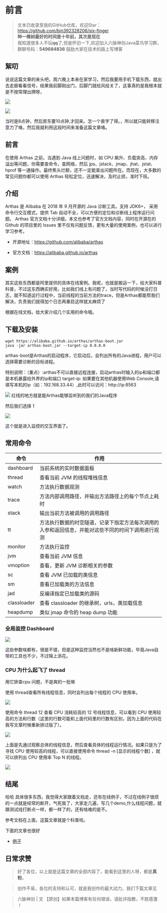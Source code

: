 # 前言
>文本已收录至我的GitHub仓库，欢迎Star：https://github.com/bin392328206/six-finger                             
> **种一棵树最好的时间是十年前，其次是现在**   
>我知道很多人不玩**qq**了,但是怀旧一下,欢迎加入六脉神剑Java菜鸟学习群，群聊号码：**549684836** 鼓励大家在技术的路上写博客
## 絮叨
说说这篇文章的来头吧，周六晚上本来在家学习，然后我要用手机下载东西，就出去走廊看看信号，结果我前脚刚出门，后脚门就给风给关了，这事真的是我根本就是不按常理出牌呀，

![](https://user-gold-cdn.xitu.io/2020/4/12/1716cafd20da1044?w=744&h=992&f=png&s=529943)

![](https://user-gold-cdn.xitu.io/2020/4/12/1716cb010205f51c?w=720&h=1280&f=png&s=394480)

当时是8点钟，然后房东要10点钟,才回来。怎一个衰字了得。，所以就只能转移注意力了咯，然后我就利用这段时间来准备这篇文章咯。


## 前言
在使用 Arthas 之前，当遇到 Java 线上问题时，如 CPU 飙升、负载突高、内存溢出等问题，你需要查命令，查网络，然后 jps、jstack、jmap、jhat、jstat、hprof 等一通操作。最终焦头烂额，还不一定能查出问题所在。而现在，大多数的常见问题你都可以使用 Arthas 轻松定位，迅速解决，及时止损，准时下班。
## 介绍
Arthas 是 Alibaba 在 2018 年 9 月开源的 Java 诊断工具。支持 JDK6+， 采用命令行交互模式，提供 Tab 自动不全，可以方便的定位和诊断线上程序运行问题。
Arthas 官方文档十分详细，本文也参考了官方文档内容，同时在开源在的 Github 的项目里的 Issues 里不仅有问题反馈，更有大量的使用案例，也可以进行学习参考。

- 开源地址：https://github.com/alibaba/arthas

- 官方文档：https://alibaba.github.io/arthas



## 案例
其实这些东西都是阿里提供的具体在线案例。我呢，也就是搬运一下，给大家科普科普，不过这东西确实好用，比如我们线上有问题了，当时写代码的时候没打日志，就不知道运行过程中，当前线程的当前方法的trace，但是Arthas都能帮我们解决，负责我们就得加个日志再重启这样就太麻烦了

根据在线文档，给大家介绍几个实用的命令哦。

## 下载及安装

```
wget https://alibaba.github.io/arthas/arthas-boot.jar
java -jar arthas-boot.jar --target-ip 0.0.0.0
```

arthas-boot是Arthas的启动程序，它启动后，会列出所有的Java进程，用户可以选择需要诊断的目标进程。

特别说明：（重点）:arthas不可以直接远程连接，启动arthas时输入的ip和端口都是本机暴露给外界的ip和端口
target-ip: 如果要在其他机器使用Web Console,请填写本机的ip（如：192.168.33.44）,此时可以访问：http://ip:8563

![](https://user-gold-cdn.xitu.io/2020/4/12/1716cfbb9ed0fe7a?w=1307&h=639&f=png&s=90723)
红线的地方就是能Arthas能够监听到的我们的Java程序

然后我们选择 1

![](https://user-gold-cdn.xitu.io/2020/4/12/1716cfe006289b7e?w=1279&h=596&f=png&s=62567)

这个就是进入监控的交互界面了。


## 常用命令
命令|作用
---|---
dashboard|当前系统的实时数据面板
thread|	查看当前 JVM 的线程堆栈信息
watch|	方法执行数据观测
trace|	方法内部调用路径，并输出方法路径上的每个节点上耗时
stack|	输出当前方法被调用的调用路径
tt	|方法执行数据的时空隧道，记录下指定方法每次调用的入参和返回信息，并能对这些不同的时间下调用进行观测
monitor	|方法执行监控
jvm|	查看当前 JVM 信息
vmoption|	查看，更新 JVM 诊断相关的参数
sc|	查看 JVM 已加载的类信息
sm|	查看已加载类的方法信息
jad|	反编译指定已加载类的源码
classloader	|查看 classloader 的继承树，urls，类加载信息
heapdump|	类似 jmap 命令的 heap dump 功能


### 全局监控  Dashboard

![](https://user-gold-cdn.xitu.io/2020/4/12/1716d0583efa0776?w=1273&h=804&f=png&s=130489)

这些参数啥都有，很是不错，但是这种监控当然也不是啥新鲜功能，毕竟Java自带的工具也不少，不过锦上添花。

### CPU 为什么起飞了 thread
用它排查cpu 问题，不是爽的一批嘛

使用 thread查看所有线程信息，同时会列出每个线程的 CPU 使用率。

![](https://user-gold-cdn.xitu.io/2020/4/12/1716d1924e177a14?w=1698&h=256&f=png&s=45420)

使用命令 thread 12 查看 CPU 消耗较高的 12 号线程信息，可以看到 CPU 使用较高的方法和行数（这里的行数可能和上面代码里的行数有区别，因为上面的代码在我写文章时候重新排过版了）。


![](https://user-gold-cdn.xitu.io/2020/4/12/1716d19b4599f795?w=1305&h=742&f=png&s=112374)

上面是先通过观察总体的线程信息，然后查看具体的线程运行情况。如果只是为了寻找 CPU 使用较高的线程，可以直接使用命令 thread -n [显示的线程个数] ，就可以排列出 CPU 使用率 Top N 的线程。

![](https://user-gold-cdn.xitu.io/2020/4/12/1716d1a4bfb222c6?w=1308&h=844&f=png&s=131910)


## 结尾

 哈哈 具体很多东西，我觉得大家跟着文档走，还有在线例子，不过在线例子很烦的一点就是经常的断开，气死我了，大家走几遍，写几个demo,什么线程问题，就跟测试线打断点一样，都一样了的，还有啥难的是不。
 
 参考文档在上面，这篇文章就是个科普哈。
 
 下面的文章也很好
-  [例子](https://blog.csdn.net/u013735734/article/details/102930307)
## 日常求赞
> 好了各位，以上就是这篇文章的全部内容了，能看到这里的人呀，都是**真粉**。

> 创作不易，各位的支持和认可，就是我创作的最大动力，我们下篇文章见

>六脉神剑 | 文 【原创】如果本篇博客有任何错误，请批评指教，不胜感激 ！
